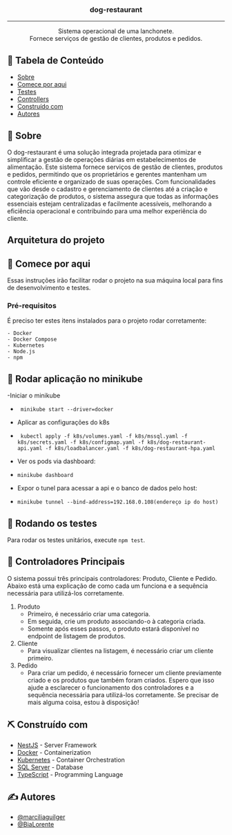 <!-- <p align="center">
 <img width=500px height=500px src="dog-restaurant-logo-v2.jpg" alt="Project logo"></a>
</p> -->

<h3 align="center">dog-restaurant</h3>

---

<p align="center"> Sistema operacional de uma lanchonete.<br> 
Fornece serviços de gestão de clientes, produtos e pedidos.<br> 
</p>

## 📝 Tabela de Conteúdo

- [Sobre](#about)
- [Comece por aqui](#getting_started)
- [Testes](#tests)
- [Controllers](#controllers)
- [Construído com](#built_using)
- [Autores](#authors)

## 🧐 Sobre <a name = "about"></a>

O dog-restaurant é uma solução integrada projetada para otimizar e simplificar a gestão de operações diárias em estabelecimentos de alimentação. Este sistema fornece serviços de gestão de clientes, produtos e pedidos, permitindo que os proprietários e gerentes mantenham um controle eficiente e organizado de suas operações. Com funcionalidades que vão desde o cadastro e gerenciamento de clientes até a criação e categorização de produtos, o sistema assegura que todas as informações essenciais estejam centralizadas e facilmente acessíveis, melhorando a eficiência operacional e contribuindo para uma melhor experiência do cliente.

## Arquitetura do projeto 

<!-- <p align="center">
  <a href="" rel="noopener">
 <img width=500px height=500px src="kubernetes-diagram.jpg" alt="Project logo"></a>
</p> -->


## 🏁 Comece por aqui <a name = "getting_started"></a>

Essas instruções irão facilitar rodar o projeto na sua máquina local para fins de desenvolvimento e testes.

### Pré-requisitos

É preciso ter estes itens instalados para o projeto rodar corretamente:

```
- Docker
- Docker Compose
- Kubernetes
- Node.js
- npm
```

## 🔧 Rodar aplicação no minikube

-Iniciar o minikube
- ` minikube start --driver=docker`

- Aplicar as configurações do k8s
- ` kubectl apply -f k8s/volumes.yaml -f k8s/mssql.yaml -f k8s/secrets.yaml -f k8s/configmap.yaml -f k8s/dog-restaurant-api.yaml -f k8s/loadbalancer.yaml -f k8s/dog-restaurant-hpa.yaml`

- Ver os pods via dashboard:
- `minikube dashboard`

- Expor o tunel para acessar a api e o banco de dados pelo host:
- ` minikube tunnel --bind-address=192.168.0.108(endereço ip do host) ` 

## 🔧 Rodando os testes <a name = "tests"></a>

Para rodar os testes unitários, execute `npm test`.

## 📂 Controladores Principais <a name = "controllers"></a>

O sistema possui três principais controladores: Produto, Cliente e Pedido. Abaixo está uma explicação de como cada um funciona e a sequência necessária para utilizá-los corretamente.
1. Produto
   - Primeiro, é necessário criar uma categoria.
   - Em seguida, crie um produto associando-o à categoria criada.
   - Somente após esses passos, o produto estará disponível no endpoint de listagem de produtos.
2. Cliente
   - Para visualizar clientes na listagem, é necessário criar um cliente primeiro.
3. Pedido
   - Para criar um pedido, é necessário fornecer um cliente previamente criado e os produtos que também foram criados.
Espero que isso ajude a esclarecer o funcionamento dos controladores e a sequência necessária para utilizá-los corretamente. Se precisar de mais alguma coisa, estou à disposição!

## ⛏️ Construído com <a name = "built_using"></a>

- [NestJS](https://nestjs.com/) - Server Framework
- [Docker](https://www.docker.com) - Containerization
- [Kubernetes](https://kubernetes.io) - Container Orchestration
- [SQL Server](https://www.microsoft.com/en-us/sql-server) - Database
- [TypeScript](https://www.typescriptlang.org/) - Programming Language


## ✍️ Autores <a name = "authors"></a>

- [@marciliaguilger](https://github.com/marciliaguilger)
- [@BiaLorente](https://github.com/BiaLorente)
